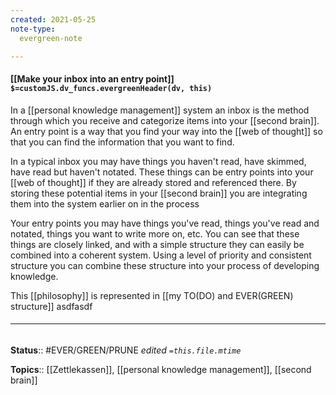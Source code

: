 ```yaml
---
created: 2021-05-25
note-type: 
  evergreen-note

---
```


#### [[Make your inbox into an entry point]] `$=customJS.dv_funcs.evergreenHeader(dv, this)`

In a [[personal knowledge management]] system an inbox is the method through which you receive and categorize items into your [[second brain]]. An entry point is a way that you find your way into the [[web of thought]] so that you can find the information that you want to find. 

In a typical inbox you may have things you haven't read, have skimmed, have read but haven't notated. These things can be entry points into your [[web of thought]] if they are already stored and referenced there. By storing these potential items in your [[second brain]] you are integrating them into the system earlier on in the process

Your entry points you may have things you've read, things you've read and notated, things you want to write more on, etc. You can see that these things are closely linked, and with a simple structure they can easily be combined into a coherent system. Using a level of priority and consistent structure you can combine these structure into your process of developing knowledge. 

This [[philosophy]] is represented in [[my TO(DO) and EVER(GREEN) structure]]
asdfasdf
###### <hr class="footnote"/>

**Status**:: #EVER/GREEN/PRUNE 
*edited `=this.file.mtime`*

**Topics**:: [[Zettlekassen]], [[personal knowledge management]], [[second brain]] 


